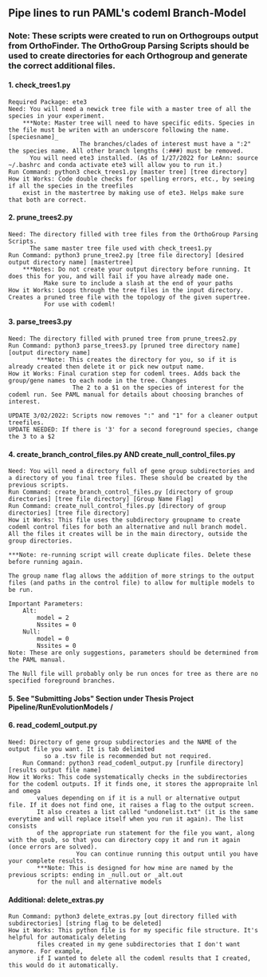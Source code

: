 ## Pipe lines to run PAML's codeml Branch-Model

### Note: These scripts were created to run on Orthogroups output from OrthoFinder. The OrthoGroup Parsing Scripts should be used to create directories for each Orthogroup and generate the correct additional files.

#### 1. check_trees1.py
	Required Package: ete3
	Need: You will need a newick tree file with a master tree of all the species in your experiment.
		***Note: Master tree will need to have specific edits. Species in the file must be writen with an underscore following the name. [speciesname]_
                        The branches/clades of interest must have a ":2" the species name. All other branch lengths (:###) must be removed.
	      You will need ete3 installed. (As of 1/27/2022 for LeAnn: source ~/.bashrc and conda activate ete3 will allow you to run it.)
	Run Command: python3 check_trees1.py [master tree] [tree directory]
	How it Works: Code double checks for spelling errors, etc., by seeing if all the species in the treefiles
        exist in the mastertree by making use of ete3. Helps make sure that both are correct.

#### 2. prune_trees2.py
	Need: The directory filled with tree files from the OrthoGroup Parsing Scripts.
	      The same master tree file used with check_trees1.py
	Run Command: python3 prune_tree2.py [tree file directory] [desired output directory name] [mastertree]
		***Notes: Do not create your output directory before running. It does this for you, and will fail if you have already made one.
			  Make sure to include a slash at the end of your paths
	How it Works: Loops through the tree files in the input directory. Creates a pruned tree file with the topology of the given supertree.
		      For use with codeml!

#### 3. parse_trees3.py
	Need: The directory filled with pruned tree from prune_trees2.py
	Run Command: python3 parse_trees3.py [pruned tree directory name] [output directory name]
			***Note: This creates the directory for you, so if it is already created then delete it or pick new output name.
	How it Works: Final curation step for codeml trees. Adds back the group/gene names to each node in the tree. Changes
                      The 2 to a $1 on the species of interest for the codeml run. See PAML manual for details about choosing branches of interest.

	UPDATE 3/02/2022: Scripts now removes ":" and "1" for a cleaner output treefiles.
	UPDATE NEEDED: If there is '3' for a second foreground species, change the 3 to a $2


#### 4. create_branch_control_files.py AND create_null_control_files.py
	Need: You will need a directory full of gene group subdirectories and a directory of you final tree files. These should be created by the previous scripts.
	Run Command: create_branch_control_files.py [directory of group directories] [tree file directory] [Group Name Flag]
	Run Command: create_null_control_files.py [directory of group directories] [tree file directory]
	How it Works: This file uses the subdirectory groupname to create codeml control files for both an alternative and null branch model. All the files it creates will be in the main directory, outside the group directories.
	
	***Note: re-running script will create duplicate files. Delete these before running again.
	
	The group name flag allows the addition of more strings to the output files (and paths in the control file) to allow for multiple models to be run.
	
	Important Parameters:
		Alt:
			model = 2
			Nssites = 0
		Null:
			model = 0
			Nssites = 0
	Note: These are only suggestions, parameters should be determined from the PAML manual.
	
	The Null file will probably only be run onces for tree as there are no specified foreground branches.

#### 5. See "Submitting Jobs" Section under Thesis Project Pipeline/RunEvolutionModels /

#### 6. read_codeml_output.py
	Need: Directory of gene group subdirectories and the NAME of the output file you want. It is tab delimited
              so a .tsv file is recommended but not required.
        Run Command: python3 read_codeml_output.py [runfile directory] [results output file name]
	How it Works: This code systematically checks in the subdirectories for the codeml outputs. If it finds one, it stores the appropraite lnl and omega
			values depending on if it is a null or alternative output file. If it does not find one, it raises a flag to the output screen.
			It also creates a list called "undonelist.txt" (it is the same everytime and will replace itself when you run it again). The list consists
			of the appropriate run statement for the file you want, along with the qsub, so that you can directory copy it and run it again (once errors are solved).
                       You can continue running this output until you have your complete results.
			***Note: This is designed for how mine are named by the previous scripts: ending in _null.out or _alt.out
			for the null and alternative models
	

#### Additional: delete_extras.py
	Run Command: python3 delete_extras.py [out directory filled with subdirectories] [string flag to be deleted]
	How it Works: This python file is for my specific file structure. It's helpful for automaticaly deleting
			files created in my gene subdirectories that I don't want anymore. For example,
			if I wanted to delete all the codeml results that I created, this would do it automatically.



